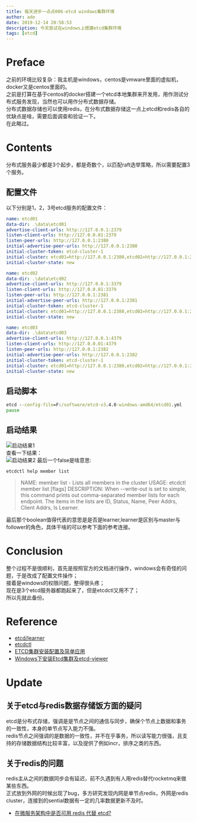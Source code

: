 ```yaml
---
title: 每天进步一点点006-etcd windows集群环境
author: ado
date: 2019-12-14 20:58:53
description: 今天尝试在windows上搭建etcd集群环境
tags: [etcd]
---
```

# Preface
之前的环境比较复杂：我主机是windows，centos是vmware里面的虚拟机，docker又是centos里面的。  
之前是打算在基于centos的docker搭建一个etcd本地集群来开发用，用作测试分布式服务发现，当然也可以用作分布式数据存储。  
分布式数据存储也可以使用redis，在分布式数据存储这一点上etcd和redis各自的优缺点是啥，需要后面调查和验证一下。  
在此略过。

# Contents
分布式服务最少都是3个起步，都是奇数个，以匹配raft选举策略，所以需要配置3个服务。
## 配置文件
以下分别是1，2，3号etcd服务的配置文件：
```yml
name: etcd01
data-dir: .\data\etcd01 
advertise-client-urls: http://127.0.0.1:2379 
listen-client-urls: http://127.0.0.01:2379 
listen-peer-urls: http://127.0.0.1:2380 
initial-advertise-peer-urls: http://127.0.0.1:2380 
initial-cluster-token: etcd-cluster-1 
initial-cluster: etcd01=http://127.0.0.1:2380,etcd02=http://127.0.0.1:2381,etcd03=http://127.0.0.1:2382 
initial-cluster-state: new 
```

```yml
name: etcd02
data-dir: .\data\etcd02 
advertise-client-urls: http://127.0.0.1:3379 
listen-client-urls: http://127.0.0.01:3379 
listen-peer-urls: http://127.0.0.1:2381 
initial-advertise-peer-urls: http://127.0.0.1:2381 
initial-cluster-token: etcd-cluster-1 
initial-cluster: etcd01=http://127.0.0.1:2380,etcd02=http://127.0.0.1:2381,etcd03=http://127.0.0.1:2382 
initial-cluster-state: new 
```

```yml
name: etcd03
data-dir: .\data\etcd03 
advertise-client-urls: http://127.0.0.1:4379 
listen-client-urls: http://127.0.0.01:4379 
listen-peer-urls: http://127.0.0.1:2382 
initial-advertise-peer-urls: http://127.0.0.1:2382 
initial-cluster-token: etcd-cluster-1 
initial-cluster: etcd01=http://127.0.0.1:2380,etcd02=http://127.0.0.1:2381,etcd03=http://127.0.0.1:2382 
initial-cluster-state: new 
```

## 启动脚本

```bat
etcd --config-file=F:/software/etcd-v3.4.0-windows-amd64/etcd01.yml
pause
```

## 启动结果
![启动结果1](./etcd1.png)  
查看一下结果：  
![启动结果2](./etcd2.png)
最后一个false是啥意思:
```sh
etcdctl help member list
```
> NAME:
        member list - Lists all members in the cluster
USAGE:
        etcdctl member list [flags]
DESCRIPTION:
        When --write-out is set to simple, this command prints out comma-separated member lists for each endpoint.
        The items in the lists are ID, Status, Name, Peer Addrs, Client Addrs, Is Learner.

最后那个boolean值得代表的意思是是否是learner,learner是区别与master与follower的角色，具体干啥的可以参考下面的参考连接。  

# Conclusion
整个过程不是很顺利，首先是按照官方的文档进行操作，windows会有奇怪的问题，于是改成了配置文件操作；  
接着是windows的权限问题，整得很头疼；  
现在是3个etcd服务器都跑起来了，但是etcdctl又用不了；  
所以先就此备份。

# Reference
* [etcd/learner](https://etcd.io/docs/v3.3.12/learning/learner/)
* [etcdctl](https://github.com/etcd-io/etcd/tree/master/etcdctl)
* [ETCD集群安装配置及简单应用](https://blog.csdn.net/god_wot/article/details/77854093)
* [Windows下安装Etcd集群及etcd-viewer](http://kailing.pub/article/index/arcid/253.html)

# Update

## 关于etcd与redis数据存储饭方面的疑问
etcd是分布式存储，强调是是节点之间的通信与同步，确保个节点上数据和事务的一致性，本身的单节点写入能力不强。  
redis节点之间强调的是数据的一致性，并不在乎事务，所以读写能力很强，且支持的存储数据结构比较丰富，以及提供了例如incr，排序之类的东西。

## 关于redis的问题
redis主从之间的数据同步会有延迟，前不久遇到有人用redis替代rocketmq来做某些东西。  
正式放到外网的时候出现了bug，多方研究发现内网是单节点redis，外网是redis cluster，连接到的sential数据有一定的几率数据更新不及时。
* [在微服务架构中是否可用 redis 代替 etcd?](https://www.v2ex.com/t/520367)